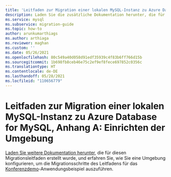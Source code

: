 ```yaml
---
title: 'Leitfaden zur Migration einer lokalen MySQL-Instanz zu Azure Database for MySQL, Anhang A: Einrichten der Umgebung'
description: Laden Sie die zusätzliche Dokumentation herunter, die für dieses Migrationshandbuch erstellt wurde, und erfahren Sie Näheres zur Konfiguration.
ms.service: mysql
ms.subservice: migration-guide
ms.topic: how-to
author: arunkumarthiags
ms.author: arthiaga
ms.reviewer: maghan
ms.custom: ''
ms.date: 05/26/2021
ms.openlocfilehash: 80c549a40d058d91edf35939c4f83b6ff766d15b
ms.sourcegitcommit: 1b698fb8ceb46e75c2ef9ef8fece697852c0356c
ms.translationtype: HT
ms.contentlocale: de-DE
ms.lasthandoff: 05/28/2021
ms.locfileid: "110656779"
---
```

# <a name="mysql-on-premises-to-azure-database-for-mysql-migration-guide-appendix-a-environment-setup"></a>Leitfaden zur Migration einer lokalen MySQL-Instanz zu Azure Database for MySQL, Anhang A: Einrichten der Umgebung

[Laden Sie weitere Dokumentation herunter](https://github.com/Azure/azure-mysql/blob/master/MigrationGuide/MySQL%20Migration%20Guide_v1.1%20Appendix%20A.pdf), die für diesen Migrationsleitfaden erstellt wurde, und erfahren Sie, wie Sie eine Umgebung konfigurieren, um die Migrationsschritte des Leitfadens für das [Konferenzdemo](https://github.com/Azure/azure-mysql/tree/master/MigrationGuide/sample-app)-Anwendungsbeispiel auszuführen.